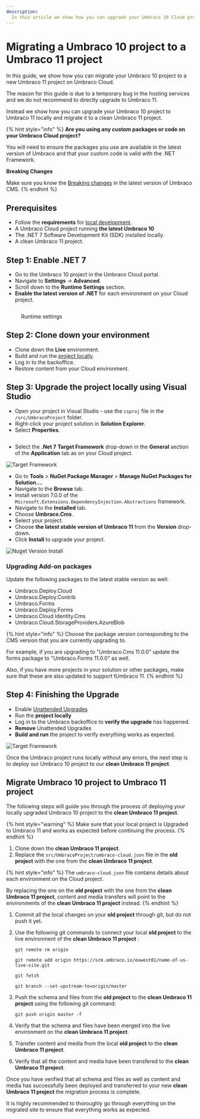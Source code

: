 ```yaml
---
description:
  In this article we show how you can upgrade your Umbraco 10 Cloud project locally to Umbraco 11 and then migrate the project to a new Umbraco 11 project.
---
```


# Migrating a Umbraco 10 project to a Umbraco 11 project

In this guide, we show how you can migrate your Umbraco 10 project to a new Umbraco 11 project on Umbraco Cloud.

The reason for this guide is due to a temporary bug in the hosting services and we do not recommend to directly upgrade to Umbraco 11.

Instead we show how you can upgrade your Umbraco 10 project to Umbraco 11 locally and migrate it to a clean Umbraco 11 project.

{% hint style="info" %}
**Are you using any custom packages or code on your Umbraco Cloud project?**

You will need to ensure the packages you use are available in the latest version of Umbraco and that your custom code is valid with the .NET Framework.

**Breaking Changes**

Make sure you know the [Breaking changes](../../umbraco-cms/fundamentals/setup/upgrading/version-specific/) in the latest version of Umbraco CMS.
{% endhint %}

## Prerequisites

* Follow the **requirements** for [local development](../../umbraco-cms/fundamentals/setup/requirements.md#local-development).
* A Umbraco Cloud project running **the latest Umbraco 10**
* The .NET 7 Software Development Kit (SDK) installed locally.
* A clean Umbraco 11 project.

## Step 1: Enable .NET 7

* Go to the Umbraco 10 project in the Umbraco Cloud portal.
* Navigate to **Settings** -> **Advanced**.
* Scroll down to the **Runtime Settings** section.
* **Enable the latest version of .NET** for each environment on your Cloud project.

<figure><img src="../../.gitbook/assets/runtime-settings.png" alt=""><figcaption><p>Runtime settings</p></figcaption></figure>

## Step 2: Clone down your environment

* Clone down the **Live** environment.
* Build and run the [project locally](../set-up/working-locally.md#running-the-site-locally).
* Log in to the backoffice.
* Restore content from your Cloud environment.

## Step 3: Upgrade the project locally using Visual Studio

* Open your project in Visual Studio - use the `csproj` file in the `/src/UmbracoProject` folder.
* Right-click your project solution in **Solution Explorer**.
* Select **Properties**.

<figure><img src="images/Solution-Explorer.png" alt=""><figcaption></figcaption></figure>

* Select the **.Net 7** **Target Framework** drop-down in the **General** section of the **Application** tab as on your Cloud project.

![Target Framework](images/Target-Framework.png)

* Go to **Tools** > **NuGet Package Manager** > **Manage NuGet Packages for Solution...**.
* Navigate to the **Browse** tab.
* Install version 7.0.0 of the `Microsoft.Extensions.DependencyInjection.Abstractions` framework.
* Navigate to the **Installed** tab.
* Choose **Umbraco.Cms**.
* Select your project.
* Choose **the latest stable version of Umbraco 11** from the **Version** drop-down.
* Click **Install** to upgrade your project.

![Nuget Version Install](images/Nuget-Version-Install.png)

### Upgrading Add-on packages

Update the following packages to the latest stable version as well:

* Umbraco.Deploy.Cloud
* Umbraco.Deploy.Contrib
* Umbraco.Forms
* Umbraco.Deploy.Forms
* Umbraco.Cloud.Identity.Cms
* Umbraco.Cloud.StorageProviders.AzureBlob

{% hint style="info" %}
Choose the package version corresponding to the CMS version that you are currently upgrading to.

For example, if you are upgrading to "Umbraco.Cms 11.0.0" update the forms package to "Umbraco.Forms 11.0.0" as well.

Also, if you have more projects in your solution or other packages, make sure that these are also updated to support tUmbraco 11.
{% endhint %}

## Step 4: Finishing the Upgrade

* Enable [Unattended Upgrades](../../umbraco-cms/reference/configuration/unattendedsettings.md#upgrade-unattended)
* Run the **project locally**
* Log in to the Umbraco backoffice to **verify the upgrade** has happened.
* **Remove** Unattended Upgrades
* **Build and run** the project to verify everything works as expected.

![Target Framework](images/verify-v10-upgrade-locally.png)

Once the Umbraco project runs locally without any errors, the next step is to deploy our Umbraco 10 project to our **clean Umbraco 11 project**.

## Migrate Umbraco 10 project to Umbraco 11 project

The following steps will guide you through the process of deploying your locally upgraded Umbraco 10 project to the **clean Umbraco 11 project**.

{% hint style="warning" %}
Make sure that your local project is Upgraded to Umbraco 11 and works as expected before continuing the process.
{% endhint %}


1. Clone down the **clean Umbraco 11 project**.
2. Replace the `src/UmbracoProject/umbraco-cloud.json` file in the **old project** with the one from the **clean Umbraco 11 project**.

{% hint style="info" %}
The `umbraco-cloud.json` file contains details about each environment on the Cloud project.

By replacing the one on the **old project** with the one from the **clean Umbraco 11 project**, content and media transfers will point to the environments of the **clean Umbraco 11 project** instead.
{% endhint %}

1. Commit all the local changes on your **old project** through git, but do not push it yet.
2.  Use the following git commands to connect your local **old project** to the live environment of the **clean Umbraco 11 project** :

    ```
    git remote rm origin

    git remote add origin https://scm.umbraco.io/euwest01/name-of-us-live-site.git

    git fetch

    git branch --set-upstream-to=origin/master
    ```
3.  Push the schema and files from the  **old project** to the **clean Umbraco 11 project** using the following git command:

    ```
    git push origin master -f
    ```
4. Verify that the schema and files have been merged into the live environment on the **clean Umbraco 11 project**.
5. Transfer content and media from the local **old project** to the **clean Umbraco 11 project**.
6. Verify that all the content and media have been transfered to the **clean Umbraco 11 project**.

Once you have verified that all schema and files as well as content and media has successfully been deployed and transferred to your new **clean Umbraco 11 project** the migration process is complete.

It is highly recommended to thoroughly go through everything on the migrated site to ensure that everything works as expected.


